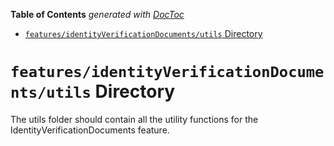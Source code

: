 <!-- START doctoc generated TOC please keep comment here to allow auto update -->
<!-- DON'T EDIT THIS SECTION, INSTEAD RE-RUN doctoc TO UPDATE -->

**Table of Contents** _generated with [DocToc](https://github.com/thlorenz/doctoc)_

- [`features/identityVerificationDocuments/utils` Directory](#featuresidentityverificationdocumentsutils-directory)

<!-- END doctoc generated TOC please keep comment here to allow auto update -->

# `features/identityVerificationDocuments/utils` Directory

The utils folder should contain all the utility functions for the IdentityVerificationDocuments feature.
